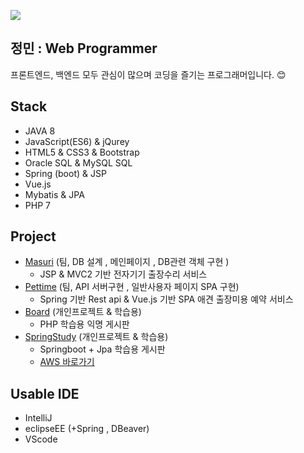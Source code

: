 <a href="https://hits.seeyoufarm.com"><img src="https://hits.seeyoufarm.com/api/count/incr/badge.svg?url=https%3A%2F%2Fgithub.com%2Fjm9293%2Fjm9293&count_bg=%2379C83D&title_bg=%23555555&icon=&icon_color=%23E7E7E7&title=hits&edge_flat=false"/></a>

## 정민 : Web Programmer

프론트엔드, 백엔드 모두 관심이 많으며 코딩을 즐기는 프로그래머입니다. 😊

## Stack

- JAVA 8
- JavaScript(ES6) & jQurey
- HTML5 & CSS3 & Bootstrap
- Oracle SQL & MySQL SQL
- Spring (boot) & JSP
- Vue.js
- Mybatis & JPA
- PHP 7

## Project

- [Masuri](https://github.com/jm9293/Masuri) (팀, DB 설계 , 메인페이지 , DB관련 객체 구현 )
  - JSP & MVC2 기반 전자기기 출장수리 서비스 
- [Pettime](https://github.com/jm9293/Pettime) (팀, API 서버구현 , 일반사용자 페이지 SPA 구현)
  - Spring 기반 Rest api & Vue.js 기반 SPA 애견 출장미용 예약 서비스
- [Board](https://github.com/jm9293/Board) (개인프로젝트 & 학습용)  
  - PHP 학습용 익명 게시판
- [SpringStudy](https://github.com/jm9293/springstudy) (개인프로젝트 & 학습용)
  - Springboot + Jpa 학습용 게시판
  - [AWS 바로가기](http://ec2-52-79-204-101.ap-northeast-2.compute.amazonaws.com:8080/) 

## Usable IDE

- IntelliJ
- eclipseEE (+Spring , DBeaver)
- VScode
